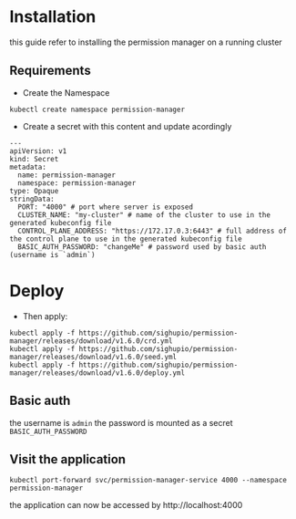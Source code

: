 # Installation

this guide refer to installing the permission manager on a running cluster

## Requirements

- Create the Namespace

```
kubectl create namespace permission-manager
```
- Create a secret with this content and update acordingly

```
---
apiVersion: v1
kind: Secret
metadata:
  name: permission-manager
  namespace: permission-manager
type: Opaque
stringData:
  PORT: "4000" # port where server is exposed
  CLUSTER_NAME: "my-cluster" # name of the cluster to use in the generated kubeconfig file
  CONTROL_PLANE_ADDRESS: "https://172.17.0.3:6443" # full address of the control plane to use in the generated kubeconfig file
  BASIC_AUTH_PASSWORD: "changeMe" # password used by basic auth (username is `admin`)
```

# Deploy

- Then apply:
```
kubectl apply -f https://github.com/sighupio/permission-manager/releases/download/v1.6.0/crd.yml
kubectl apply -f https://github.com/sighupio/permission-manager/releases/download/v1.6.0/seed.yml
kubectl apply -f https://github.com/sighupio/permission-manager/releases/download/v1.6.0/deploy.yml
```

## Basic auth

the username is `admin` the password is mounted as a secret `BASIC_AUTH_PASSWORD`

## Visit the application

`kubectl port-forward svc/permission-manager-service 4000 --namespace permission-manager`

the application can now be accessed by http://localhost:4000

